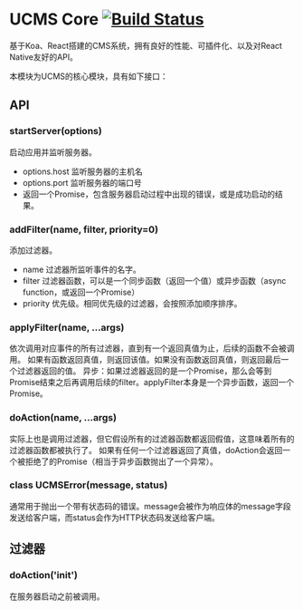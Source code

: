 UCMS Core [![Build Status](https://travis-ci.org/ucms/ucms-core.svg?branch=master)](https://travis-ci.org/ucms/ucms-core)
===========

基于Koa、React搭建的CMS系统，拥有良好的性能、可插件化、以及对React Native友好的API。

本模块为UCMS的核心模块，具有如下接口：

## API 

### startServer(options)

启动应用并监听服务器。

* options.host 监听服务器的主机名
* options.port 监听服务器的端口号
* 返回一个Promise，包含服务器启动过程中出现的错误，或是成功启动的结果。

### addFilter(name, filter, priority=0)

添加过滤器。

* name      过滤器所监听事件的名字。
* filter    过滤器函数，可以是一个同步函数（返回一个值）或异步函数（async function，或返回一个Promise）
* priority  优先级。相同优先级的过滤器，会按照添加顺序排序。

### applyFilter(name, ...args)

依次调用对应事件的所有过滤器，直到有一个返回真值为止，后续的函数不会被调用。
如果有函数返回真值，则返回该值。如果没有函数返回真值，则返回最后一个过滤器返回的值。
异步：如果过滤器返回的是一个Promise，那么会等到Promise结束之后再调用后续的filter。applyFilter本身是一个异步函数，返回一个Promise。

### doAction(name, ...args)

实际上也是调用过滤器，但它假设所有的过滤器函数都返回假值，这意味着所有的过滤器函数都被执行了。
如果有任何一个过滤器返回了真值，doAction会返回一个被拒绝了的Promise（相当于异步函数抛出了一个异常）。

### class UCMSError(message, status)

通常用于抛出一个带有状态码的错误。message会被作为响应体的message字段发送给客户端，而status会作为HTTP状态码发送给客户端。

## 过滤器

### doAction('init')

在服务器启动之前被调用。
